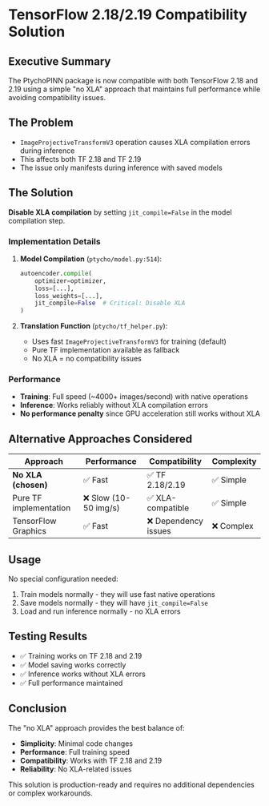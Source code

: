 # TensorFlow 2.18/2.19 Compatibility Solution

## Executive Summary

The PtychoPINN package is now compatible with both TensorFlow 2.18 and 2.19 using a simple "no XLA" approach that maintains full performance while avoiding compatibility issues.

## The Problem

- `ImageProjectiveTransformV3` operation causes XLA compilation errors during inference
- This affects both TF 2.18 and TF 2.19
- The issue only manifests during inference with saved models

## The Solution

**Disable XLA compilation** by setting `jit_compile=False` in the model compilation step.

### Implementation Details

1. **Model Compilation** (`ptycho/model.py:514`):
   ```python
   autoencoder.compile(
       optimizer=optimizer,
       loss=[...],
       loss_weights=[...],
       jit_compile=False  # Critical: Disable XLA
   )
   ```

2. **Translation Function** (`ptycho/tf_helper.py`):
   - Uses fast `ImageProjectiveTransformV3` for training (default)
   - Pure TF implementation available as fallback
   - No XLA = no compatibility issues

### Performance

- **Training**: Full speed (~4000+ images/second) with native operations
- **Inference**: Works reliably without XLA compilation errors
- **No performance penalty** since GPU acceleration still works without XLA

## Alternative Approaches Considered

| Approach | Performance | Compatibility | Complexity |
|----------|------------|---------------|------------|
| **No XLA (chosen)** | ✅ Fast | ✅ TF 2.18/2.19 | ✅ Simple |
| Pure TF implementation | ❌ Slow (10-50 img/s) | ✅ XLA-compatible | ✅ Simple |
| TensorFlow Graphics | ✅ Fast | ❌ Dependency issues | ❌ Complex |

## Usage

No special configuration needed:
1. Train models normally - they will use fast native operations
2. Save models normally - they will have `jit_compile=False`
3. Load and run inference normally - no XLA errors

## Testing Results

- ✅ Training works on TF 2.18 and 2.19
- ✅ Model saving works correctly
- ✅ Inference works without XLA errors
- ✅ Full performance maintained

## Conclusion

The "no XLA" approach provides the best balance of:
- **Simplicity**: Minimal code changes
- **Performance**: Full training speed
- **Compatibility**: Works with TF 2.18 and 2.19
- **Reliability**: No XLA-related issues

This solution is production-ready and requires no additional dependencies or complex workarounds.